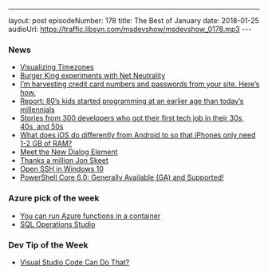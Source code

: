 ---
layout: post
episodeNumber: 178
title: The Best of January
date: 2018-01-25
audioUrl: https://traffic.libsyn.com/msdevshow/msdevshow_0178.mp3
--- 

### News

 - [Visualizing Timezones](https://twitter.com/drewmck/status/951595033987235840)
 - [Burger King experiments with Net Neutrality](https://www.businesswire.com/news/home/20180124005145/en/)
 - [I’m harvesting credit card numbers and passwords from your site. Here’s how.](https://hackernoon.com/im-harvesting-credit-card-numbers-and-passwords-from-your-site-here-s-how-9a8cb347c5b5)
 - [Report: 80’s kids started programming at an earlier age than today’s millennials](https://thenextweb.com/dd/2018/01/23/report-80s-kids-started-programming-at-an-earlier-age-than-todays-millennials/)
 - [Stories from 300 developers who got their first tech job in their 30s, 40s, and 50s](https://medium.freecodecamp.org/stories-from-300-developers-who-got-their-first-tech-job-in-their-30s-40s-and-50s-64306eb6bb27)
 - [What does iOS do differently from Android to so that iPhones only need 1-2 GB of RAM?](https://www.reddit.com/r/explainlikeimfive/comments/7pvzmu/eli5_what_does_ios_do_differently_to_android_for/dskn9ir/?context=1)
 - [Meet the New Dialog Element](https://keithjgrant.com/posts/2018/meet-the-new-dialog-element/)
 - [Thanks a million Jon Skeet](https://stackoverflow.blog/2018/01/15/thanks-million-jon-skeet/)
 - [Open SSH in Windows 10](https://blogs.msdn.microsoft.com/commandline/2018/01/22/openssh-in-windows-10/)
 - [PowerShell Core 6.0: Generally Available (GA) and Supported!](https://blogs.msdn.microsoft.com/powershell/2018/01/10/powershell-core-6-0-generally-available-ga-and-supported/)

### Azure pick of the week

 - [You can run Azure functions in a container](https://cmatskas.com/running-azure-functions-anywhere-with-the-power-of-containers/)
 - [SQL Operations Studio](https://docs.microsoft.com/en-us/sql/sql-operations-studio/download)

### Dev Tip of the Week

 - [Visual Studio Code Can Do That?](http://vscodecandothat.com/)
